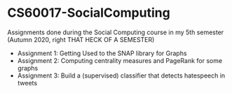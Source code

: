 # CS60017-SocialComputing
Assignments done during the Social Computing course in my 5th semester (Autumn 2020, right THAT HECK OF A SEMESTER)

- Assignment 1: Getting Used to the SNAP library for Graphs
- Assignment 2: Computing centrality measures and PageRank for some graphs
- Assignment 3: Build a (supervised) classifier that detects hatespeech in tweets
